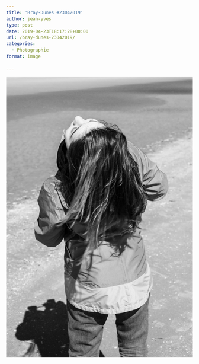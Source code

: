 ```yaml
---
title: 'Bray-Dunes #23042019'
author: jean-yves
type: post
date: 2019-04-23T18:17:28+00:00
url: /bray-dunes-23042019/
categories:
  - Photographie
format: image

---
```

![Bray-Dunes #23042019](./img_0100.jpg)